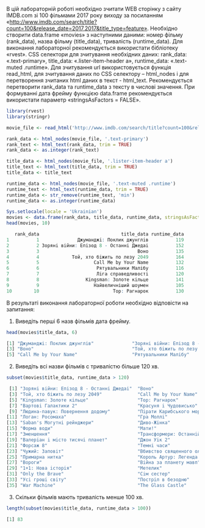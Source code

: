 В цій лабораторній роботі необхідно зчитати WEB сторінку з сайту IMDB.com зі 100 фільмами 2017 року виходу за посиланням 
«http://www.imdb.com/search/title?count=100&release_date=2017,2017&title_type=feature».  Необхідно створити data.frame 
«movies» з наступними даними: номер фільму (rank_data), назва фільму (title_data), тривалість (runtime_data). 
Для виконання лабораторної рекомендується використати бібліотеку «rvest». CSS селектори для зчитування необхідних даних: 
rank_data: «.text-primary», title_data: «.lister-item-header a», runtime_data: «.text-muted .runtime». Для зчитування url 
використовується функція read_html, для зчитування даних по CSS селектору – html_nodes і для перетворення зчитаних html 
даних в текст - html_text. Рекомендується перетворити rank_data та runtime_data з тексту в 
числові значення. При формуванні дата фрейму функцією data.frame рекомендується використати параметр «stringsAsFactors = FALSE». 

```R
library(rvest)
library(stringr)

movie_file <- read_html('http://www.imdb.com/search/title?count=100&release_date=2017,2017&title_type=feature')

rank_data <- html_nodes(movie_file, '.text-primary')
rank_text <- html_text(rank_data, trim = TRUE)
rank_data <- as.integer(rank_text)

title_data <- html_nodes(movie_file, '.lister-item-header a')
title_text <- html_text(title_data, trim = TRUE)
title_data <- title_text

runtime_data <- html_nodes(movie_file, '.text-muted .runtime')
runtime_text <- html_text(runtime_data, trim = TRUE)
runtime_data <- str_remove(runtime_text, 'min')
runtime_data <- as.integer(runtime_data)

Sys.setlocale(locale = 'Ukrainian')
movies <- data.frame(rank_data, title_data, runtime_data, stringsAsFactors = FALSE)
head(movies, 10)

   rank_data                              title_data runtime_data
1          1              Джуманджi: Поклик джунглiв          119
2          2 Зорянi вiйни: Епiзод 8 - Останнi Джедаi          152
3          3                                    Воно          135
4          4            Той, хто бiжить по лезу 2049          164
5          5                    Call Me by Your Name          132
6          6                     Рятувальники Малiбу          116
7          7                     Лiга справедливостi          120
8          8                 Kingsman: Золоте кiльце          141
9          9                    Найвеличнiший шоумен          105
10        10                           Тор: Рагнарок          130

````
В результаті виконання лабораторної роботи необхідно відповісти на запитання: 
  
  
1. Виведіть перші 6 назв фільмів дата фрейму. 

```R
head(movies$title_data, 6)

[1] "Джуманджi: Поклик джунглiв"              "Зорянi вiйни: Епiзод 8 - Останнi Джедаi"
[3] "Воно"                                    "Той, хто бiжить по лезу 2049"           
[5] "Call Me by Your Name"                    "Рятувальники Малiбу"                   
```

2. Виведіть всі назви фільмів с тривалістю більше 120 хв.

```R
subset(movies$title_data, runtime_data > 120)

 [1] "Зорянi вiйни: Епiзод 8 - Останнi Джедаi"  "Воно"                                    
 [3] "Той, хто бiжить по лезу 2049"             "Call Me by Your Name"                    
 [5] "Kingsman: Золоте кiльце"                  "Тор: Рагнарок"                           
 [7] "Вартовi Галактики 2"                      "Красуня i Чудовисько"                    
 [9] "Людина-павук: Повернення додому"          "Пiрати Карибського моря: Помста Салазара"
[11] "Логан: Росомаха"                          "Гра Моллi"                               
[13] "Saban's Могутнi рейнджери"                "Диво-Жiнка"                              
[15] "Форма води"                               "Мати!"                                   
[17] "Зменшення"                                "Трансформери: Останнiй лицар"            
[19] "Валерiан i мiсто тисячi планет"           "Джон Уiк 2"                              
[21] "Форсаж 8"                                 "Темнi часи"                              
[23] "Чужий: Заповiт"                           "Вбивство священного оленя"               
[25] "Примарна нитка"                           "Король Артур: Легенда меча"              
[27] "Вороги"                                   "Вiйна за планету мавп"                   
[29] "1+1: Нова iсторiя"                        "Метелик"                                 
[31] "Only the Brave"                           "Сiм сестер"                              
[33] "Усi грошi свiту"                          "Пострiл в безодню"                       
[35] "War Machine"                              "The Glass Castle"   

```

3. Скільки фільмів мають тривалість менше 100 хв. 
```R
length(subset(movies$title_data, runtime_data > 100))

[1] 83
```